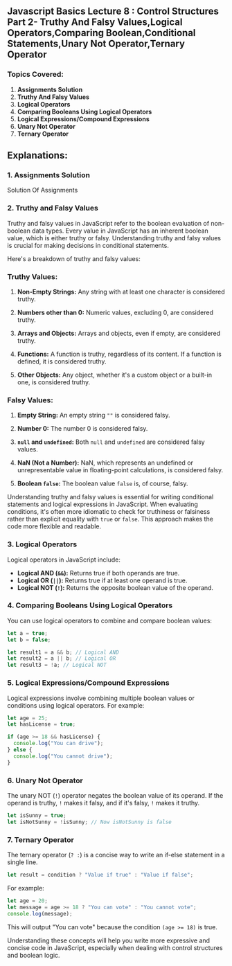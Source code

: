 ## Javascript Basics Lecture 8 : Control Structures Part 2- Truthy And Falsy Values,Logical Operators,Comparing Boolean,Conditional Statements,Unary Not Operator,Ternary Operator

### Topics Covered:

1. **Assignments Solution**
2. **Truthy And Falsy Values**
3. **Logical Operators**
4. **Comparing Booleans Using Logical Operators**
5. **Logical Expressions/Compound Expressions**
6. **Unary Not Operator**
7. **Ternary Operator**

## Explanations:

### 1. Assignments Solution

Solution Of Assignments

### 2. Truthy and Falsy Values

Truthy and falsy values in JavaScript refer to the boolean evaluation of non-boolean data types. Every value in JavaScript has an inherent boolean value, which is either truthy or falsy. Understanding truthy and falsy values is crucial for making decisions in conditional statements.

Here's a breakdown of truthy and falsy values:

### Truthy Values:

1. **Non-Empty Strings:**
   Any string with at least one character is considered truthy.

2. **Numbers other than 0:**
   Numeric values, excluding 0, are considered truthy.

3. **Arrays and Objects:**
   Arrays and objects, even if empty, are considered truthy.

4. **Functions:**
   A function is truthy, regardless of its content. If a function is defined, it is considered truthy.

5. **Other Objects:**
   Any object, whether it's a custom object or a built-in one, is considered truthy.

### Falsy Values:

1. **Empty String:**
   An empty string `""` is considered falsy.

2. **Number 0:**
   The number 0 is considered falsy.

3. **`null` and `undefined`:**
   Both `null` and `undefined` are considered falsy values.

4. **NaN (Not a Number):**
   NaN, which represents an undefined or unrepresentable value in floating-point calculations, is considered falsy.

5. **Boolean `false`:**
   The boolean value `false` is, of course, falsy.

Understanding truthy and falsy values is essential for writing conditional statements and logical expressions in JavaScript. When evaluating conditions, it's often more idiomatic to check for truthiness or falsiness rather than explicit equality with `true` or `false`. This approach makes the code more flexible and readable.

### 3. Logical Operators

Logical operators in JavaScript include:

- **Logical AND (`&&`):** Returns true if both operands are true.
- **Logical OR (`||`):** Returns true if at least one operand is true.
- **Logical NOT (`!`):** Returns the opposite boolean value of the operand.

### 4. Comparing Booleans Using Logical Operators

You can use logical operators to combine and compare boolean values:

```javascript
let a = true;
let b = false;

let result1 = a && b; // Logical AND
let result2 = a || b; // Logical OR
let result3 = !a; // Logical NOT
```

### 5. Logical Expressions/Compound Expressions

Logical expressions involve combining multiple boolean values or conditions using logical operators. For example:

```javascript
let age = 25;
let hasLicense = true;

if (age >= 18 && hasLicense) {
  console.log("You can drive");
} else {
  console.log("You cannot drive");
}
```

### 6. Unary Not Operator

The unary NOT (`!`) operator negates the boolean value of its operand. If the operand is truthy, `!` makes it falsy, and if it's falsy, `!` makes it truthy.

```javascript
let isSunny = true;
let isNotSunny = !isSunny; // Now isNotSunny is false
```

### 7. Ternary Operator

The ternary operator (`? :`) is a concise way to write an if-else statement in a single line.

```javascript
let result = condition ? "Value if true" : "Value if false";
```

For example:

```javascript
let age = 20;
let message = age >= 18 ? "You can vote" : "You cannot vote";
console.log(message);
```

This will output "You can vote" because the condition `(age >= 18)` is true.

Understanding these concepts will help you write more expressive and concise code in JavaScript, especially when dealing with control structures and boolean logic.
